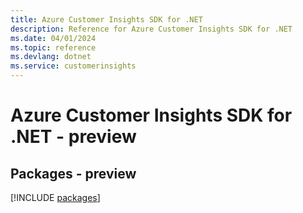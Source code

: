 ```yaml
---
title: Azure Customer Insights SDK for .NET
description: Reference for Azure Customer Insights SDK for .NET
ms.date: 04/01/2024
ms.topic: reference
ms.devlang: dotnet
ms.service: customerinsights
---
```

# Azure Customer Insights SDK for .NET - preview
## Packages - preview
[!INCLUDE [packages](customer-insights-index.md)]
